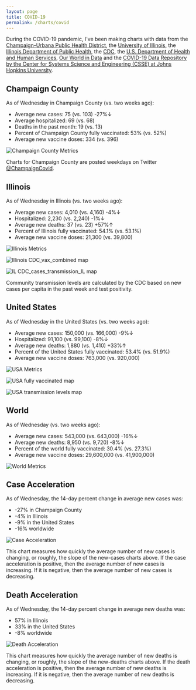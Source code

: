 ```yaml
---
layout: page
title: COVID-19
permalink: /charts/covid
---
```


During the COVID-19 pandemic, I've been making charts with data from the [Champaign-Urbana Public Health District](https://www.c-uphd.org/champaign-urbana-illinois-coronavirus-information.html), the [University of Illinois](https://go.illinois.edu/COVIDTestingData), the [Illinois Department of Public Health](http://www.dph.illinois.gov/covid19), the [CDC](https://covid.cdc.gov/covid-data-tracker/), the [U.S. Department of Health and Human Services](https://healthdata.gov/Hospital/COVID-19-Reported-Patient-Impact-and-Hospital-Capa/anag-cw7u), [Our World in Data](https://github.com/owid/covid-19-data/tree/master/public/data) and the [COVID-19 Data Repository by the Center for Systems Science and Engineering (CSSE) at Johns Hopkins University](https://github.com/CSSEGISandData/COVID-19).

## Champaign County

As of Wednesday in Champaign County (vs. two weeks ago):
  
- Average new cases: 75 (vs. 103) -27%↓
- Average hospitalized: 69 (vs. 68) 
- Deaths in the past month: 19 (vs. 13)
- Percent of Champaign County fully vaccinated: 53% (vs. 52%)
- Average new vaccine doses: 334 (vs. 396)

![Champaign County Metrics](https://raw.githubusercontent.com/bzigterman/CUcovid/main/gh_action/Champaign_facet.png)

Charts for Champaign County are posted weekdays on Twitter [@ChampaignCovid](https://twitter.com/ChampaignCovid).

## Illinois

As of Wednesday in Illinois (vs. two weeks ago):
  
- Average new cases: 4,010 (vs. 4,160) -4%↓
- Hospitalized: 2,230 (vs. 2,240) -1%↓
- Average new deaths: 37 (vs. 23) +57%↑
- Percent of Illinois fully vaccinated: 54.1% (vs. 53.1%)
- Average new vaccine doses: 21,300 (vs. 39,800)

![Illinois Metrics](https://raw.githubusercontent.com/bzigterman/CUcovid/main/gh_action/IL_facet.png)

![Illinois CDC_vax_combined map](https://raw.githubusercontent.com/bzigterman/CUcovid/main/gh_action/IL_vax_combined.png)

![IL CDC_cases_transmission_IL map](https://raw.githubusercontent.com/bzigterman/CUcovid/main/gh_action/IL_cases_transmission.png)

Community transmission levels are calculated by the CDC based on new cases per capita in the past week and test positivity.

## United States

As of Wednesday in the United States (vs. two weeks ago):
  
- Average new cases: 150,000 (vs. 166,000) -9%↓
- Hospitalized: 91,100 (vs. 99,100) -8%↓
- Average new deaths: 1,880 (vs. 1,410) +33%↑
- Percent of the United States fully vaccinated: 53.4% (vs. 51.9%)
- Average new vaccine doses: 763,000 (vs. 920,000)

![USA Metrics](https://raw.githubusercontent.com/bzigterman/CUcovid/main/gh_action/US_facet.png)

![USA fully vaccinated map](https://raw.githubusercontent.com/bzigterman/CUcovid/main/gh_action/usa_vax_total.png)

![USA transmission levels map](https://raw.githubusercontent.com/bzigterman/CUcovid/main/gh_action/usa_transmission.png)

## World

As of Wednesday (vs. two weeks ago):
  
- Average new cases: 543,000 (vs. 643,000) -16%↓
- Average new deaths: 8,950 (vs. 9,720) -8%↓
- Percent of the world fully vaccinated: 30.4% (vs. 27.3%)
- Average new vaccine doses: 29,600,000 (vs. 41,900,000)

![World Metrics](https://raw.githubusercontent.com/bzigterman/CUcovid/main/gh_action/world_facet.png)

## Case Acceleration

As of Wednesday, the 14-day percent change in average new cases was:
  
- -27% in Champaign County
- -4% in Illinois
- -9% in the United States
- -16% worldwide

![Case Acceleration](https://raw.githubusercontent.com/bzigterman/CUcovid/main/gh_action/new_cases_change_facet.png)

This chart measures how quickly the average number of new cases is changing, or roughly, the slope of the new-cases charts above. If the case acceleration is positive, then the average number of new cases is increasing. If it is negative, then the average number of new cases is decreasing.

## Death Acceleration

As of Wednesday, the 14-day percent change in average new deaths was:
  
- 57% in Illinois
- 33% in the United States
- -8% worldwide

![Death Acceleration](https://raw.githubusercontent.com/bzigterman/CUcovid/main/gh_action/new_deaths_change_facet.png)

This chart measures how quickly the average number of new deaths is changing, or roughly, the slope of the new-deaths charts above. If the death acceleration is positive, then the average number of new deaths is increasing. If it is negative, then the average number of new deaths is decreasing.


